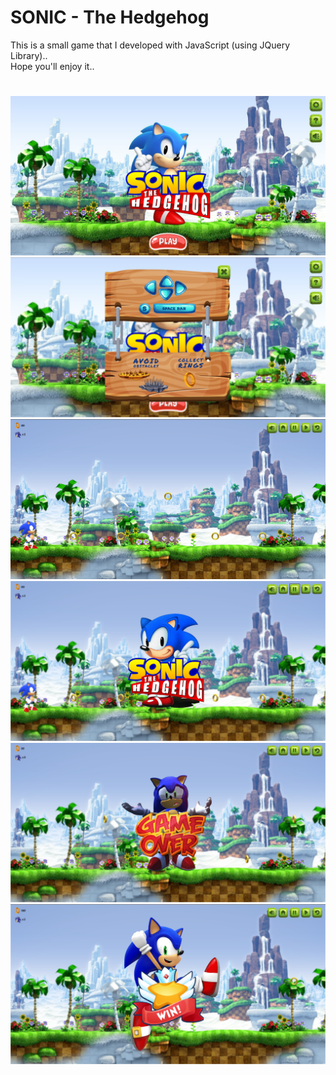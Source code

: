 # **SONIC - The Hedgehog**

This is a small game that I developed with JavaScript (using JQuery Library)..<br>
Hope you'll enjoy it..

#

<img src = "assets/images/screenshots/1.png"> <br>
<img src = "assets/images/screenshots/2.png"> <br>
<img src = "assets/images/screenshots/3.png"> <br>
<img src = "assets/images/screenshots/4.png"> <br>
<img src = "assets/images/screenshots/5.png"> <br>
<img src = "assets/images/screenshots/6.png"> <br>
